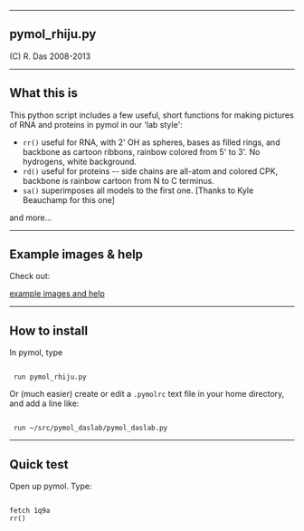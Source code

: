 -----------------------
 pymol_rhiju.py
-----------------------
(C) R. Das 2008-2013

------------
What this is
------------

This python script includes a few useful, short functions for making pictures of RNA and proteins in pymol in our 'lab style':

<ul>
<li><code>rr()</code>
 useful for RNA, with 2' OH as spheres, bases as filled rings, and backbone as cartoon ribbons, rainbow colored from 5' to 3'. No hydrogens, white background. 
</li>

<li>
<code>rd()</code>
 useful for proteins -- side chains are all-atom and colored CPK, backbone is rainbow cartoon from N to C terminus.
</li>

<li>
<code>sa()</code>
 superimposes all models to the first one. [Thanks to Kyle Beauchamp for this one]
</li>
</ul>

and more...

--------------
Example images & help
--------------
Check out: 

[example images and help](https://docs.google.com/document/d/1uWeEEGPjAceaw07ESf9bec-FrxW4Bx6jGaBqoHbSXuo/edit)


--------------
How to install
--------------

In pymol, type 

<code>
 run pymol_rhiju.py
</code>

Or (much easier) create or edit a <code>.pymolrc</code> text file in your home directory, and add a line like:

<code>
 run ~/src/pymol_daslab/pymol_daslab.py
</code>

--------------
Quick test
--------------

Open up pymol. Type:

<code>
fetch 1q9a
rr()
</code>

